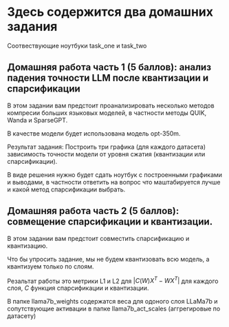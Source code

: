 # Здесь содержится два домашних задания

Соотвествующие ноутбуки task_one и task_two

## Домашняя работа часть 1  (5 баллов): анализ падения точности LLM после квантизации и спарсификации


В этом задании вам предстоит проанализировать несколько методов компресии больших языковых моделей, в частности методы QUIK, Wanda и SparseGPT.

В качестве модели будет использована модель opt-350m.

Результат задания: Построить три графика (для каждого датасета) зависимость точности модели от уровня сжатия (квантизации или спарсификации).

В виде решения нужно будет сдать ноутбук с построенными графиками и выводами, в частности ответить на вопрос что маштабируется лучше и какой метод спарсификации выбрать.



## Домашняя работа часть 2  (5 баллов): совмещение спарсификации и квантизации.


В этом задании вам предстоит совместить спарсификацию и квантизацию.

Что бы упросить задание, мы не будем квантизовать всю модель, а квантизуем только по слоям.

Резальтат работы это метрики L1 и L2  для $|C(W)X^T - WX^T|$ для каждого слоя, $С$  функция спарсификации и квантизации.


В папке llama7b_weights содержатся веса для одоного слоя LLaMа7b и сопутствующие активации в папке llama7b_act_scales (аггрегировые по датасету)